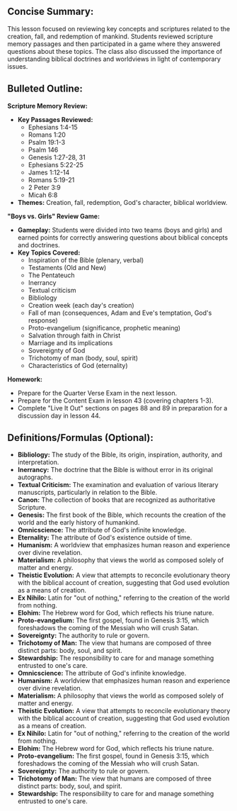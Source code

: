 ## Concise Summary:

This lesson focused on reviewing key concepts and scriptures related to the creation, fall, and redemption of mankind. Students reviewed scripture memory passages and then participated in a game where they answered questions about these topics. The class also discussed the importance of understanding biblical doctrines and worldviews in light of contemporary issues. 

## Bulleted Outline:

**Scripture Memory Review:**

* **Key Passages Reviewed:** 
    * Ephesians 1:4-15
    * Romans 1:20
    * Psalm 19:1-3
    * Psalm 146
    * Genesis 1:27-28, 31
    * Ephesians 5:22-25
    * James 1:12-14
    * Romans 5:19-21
    * 2 Peter 3:9
    * Micah 6:8
* **Themes:** Creation, fall, redemption, God's character, biblical worldview.

**"Boys vs. Girls" Review Game:**

* **Gameplay:** Students were divided into two teams (boys and girls) and earned points for correctly answering questions about biblical concepts and doctrines.
* **Key Topics Covered:** 
    * Inspiration of the Bible (plenary, verbal)
    * Testaments (Old and New)
    * The Pentateuch 
    * Inerrancy
    * Textual criticism
    * Bibliology
    * Creation week (each day's creation)
    * Fall of man (consequences, Adam and Eve's temptation, God's response)
    * Proto-evangelium (significance, prophetic meaning)
    * Salvation through faith in Christ
    * Marriage and its implications
    * Sovereignty of God
    * Trichotomy of man (body, soul, spirit)
    * Characteristics of God (eternality)

**Homework:**

* Prepare for the Quarter Verse Exam in the next lesson.
* Prepare for the Content Exam in lesson 43 (covering chapters 1-3).
* Complete "Live It Out" sections on pages 88 and 89 in preparation for a discussion day in lesson 44.

## Definitions/Formulas (Optional):

* **Bibliology:** The study of the Bible, its origin, inspiration, authority, and interpretation.
* **Inerrancy:** The doctrine that the Bible is without error in its original autographs. 
* **Textual Criticism:** The examination and evaluation of various literary manuscripts, particularly in relation to the Bible.
* **Canon:** The collection of books that are recognized as authoritative Scripture.
* **Genesis:**  The first book of the Bible, which recounts the creation of the world and the early history of humankind. 
* **Omnicscience:** The attribute of God's infinite knowledge. 
* **Eternality:** The attribute of God's existence outside of time. 
* **Humanism:** A worldview that emphasizes human reason and experience over divine revelation.
* **Materialism:**  A philosophy that views the world as composed solely of matter and energy.
* **Theistic Evolution:**  A view that attempts to reconcile evolutionary theory with the biblical account of creation, suggesting that God used evolution as a means of creation. 
* **Ex Nihilo:**  Latin for "out of nothing," referring to the creation of the world from nothing. 
* **Elohim:** The Hebrew word for God, which reflects his triune nature.
* **Proto-evangelium:**  The first gospel, found in Genesis 3:15, which foreshadows the coming of the Messiah who will crush Satan. 
* **Sovereignty:**  The authority to rule or govern.
* **Trichotomy of Man:** The view that humans are composed of three distinct parts: body, soul, and spirit. 
* **Stewardship:** The responsibility to care for and manage something entrusted to one's care. 
* **Omnicscience:** The attribute of God's infinite knowledge. 
* **Humanism:** A worldview that emphasizes human reason and experience over divine revelation.
* **Materialism:**  A philosophy that views the world as composed solely of matter and energy.
* **Theistic Evolution:**  A view that attempts to reconcile evolutionary theory with the biblical account of creation, suggesting that God used evolution as a means of creation. 
* **Ex Nihilo:**  Latin for "out of nothing," referring to the creation of the world from nothing. 
* **Elohim:** The Hebrew word for God, which reflects his triune nature.
* **Proto-evangelium:**  The first gospel, found in Genesis 3:15, which foreshadows the coming of the Messiah who will crush Satan. 
* **Sovereignty:**  The authority to rule or govern.
* **Trichotomy of Man:** The view that humans are composed of three distinct parts: body, soul, and spirit. 
* **Stewardship:** The responsibility to care for and manage something entrusted to one's care. 

